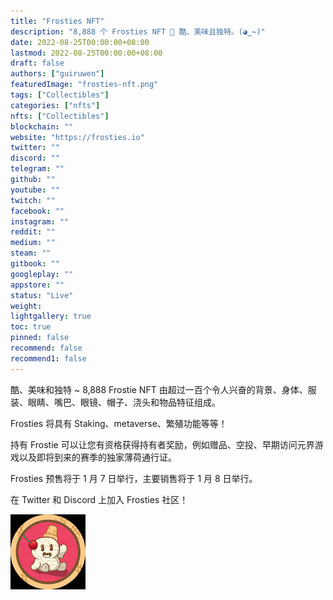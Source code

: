 ```yaml
---
title: "Frosties NFT"
description: "8,888 个 Frosties NFT 🍦 酷、美味且独特。(◕‿↼)"
date: 2022-08-25T00:00:00+08:00
lastmod: 2022-08-25T00:00:00+08:00
draft: false
authors: ["guiruwen"]
featuredImage: "frosties-nft.png"
tags: ["Collectibles"]
categories: ["nfts"]
nfts: ["Collectibles"]
blockchain: ""
website: "https://frosties.io"
twitter: ""
discord: ""
telegram: ""
github: ""
youtube: ""
twitch: ""
facebook: ""
instagram: ""
reddit: ""
medium: ""
steam: ""
gitbook: ""
googleplay: ""
appstore: ""
status: "Live"
weight: 
lightgallery: true
toc: true
pinned: false
recommend: false
recommend1: false
---
```

酷、美味和独特 ~ 8,888 Frostie NFT 由超过一百个令人兴奋的背景、身体、服装、眼睛、嘴巴、眼镜、帽子、浇头和物品特征组成。 

Frosties 将具有 Staking、metaverse、繁殖功能等等！

持有 Frostie 可以让您有资格获得持有者奖励，例如赠品、空投、早期访问元界游戏以及即将到来的赛季的独家薄荷通行证。

Frosties 预售将于 1 月 7 日举行，主要销售将于 1 月 8 日举行。

在 Twitter 和 Discord 上加入 Frosties 社区！

![nft](01.png)



